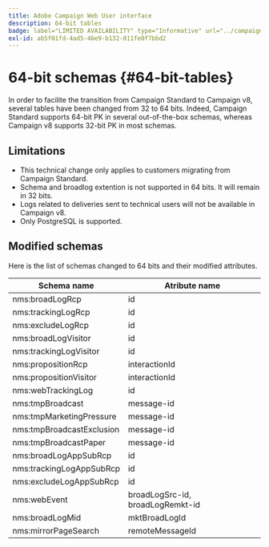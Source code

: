 ```yaml
---
title: Adobe Campaign Web User interface
description: 64-bit tables
badge: label="LIMITED AVAILABILITY" type="Informative" url="../campaign-standard-migration-home.md" tooltip="Restricted to Campaign Standard migrated users"
exl-id: ab5f01fd-4ad5-46e9-b132-011fe0f7bbd2
---
```

# 64-bit schemas {#64-bit-tables}

In order to facilite the transition from Campaign Standard to Campaign v8, several tables have been changed from 32 to 64 bits. Indeed, Campaign Standard supports 64-bit PK in several out-of-the-box schemas, whereas Campaign v8 supports 32-bit PK in most schemas. 

## Limitations

* This technical change only applies to customers migrating from Campaign Standard. 
* Schema and broadlog extention is not supported in 64 bits. It will remain in 32 bits. 
* Logs related to deliveries sent to technical users will not be available in Campaign v8. 
* Only PostgreSQL is supported.

## Modified schemas

Here is the list of schemas changed to 64 bits and their modified attributes. 

| Schema name | Atribute name |
|--- |--- |
| nms:broadLogRcp | id | 
| nms:trackingLogRcp | id | 
| nms:excludeLogRcp | id | 
| nms:broadLogVisitor | id | 
| nms:trackingLogVisitor | id | 
| nms:propositionRcp | interactionId | 
| nms:propositionVisitor | interactionId | 
| nms:webTrackingLog | id | 
| nms:tmpBroadcast | message-id | 
| nms:tmpMarketingPressure | message-id | 
| nms:tmpBroadcastExclusion | message-id | 
| nms:tmpBroadcastPaper | message-id | 
| nms:broadLogAppSubRcp | id | 
| nms:trackingLogAppSubRcp | id | 
| nms:excludeLogAppSubRcp | id | 
| nms:webEvent | broadLogSrc-id, broadLogRemkt-id | 
| nms:broadLogMid | mktBroadLogId | 
| nms:mirrorPageSearch | remoteMessageId |
